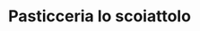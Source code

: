 ---
title: "Pasticceria lo scoiattolo"
url: /s-bernardino/pasticceria-lo-scoiattolo/
shop: Konditorei
---
